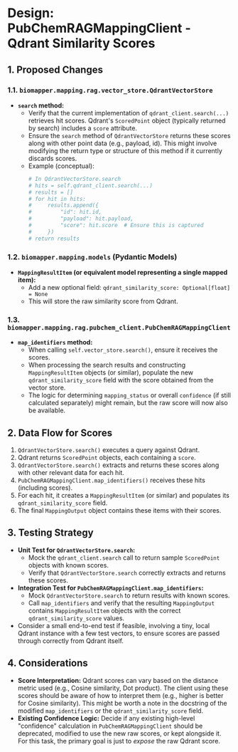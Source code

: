 # Design: PubChemRAGMappingClient - Qdrant Similarity Scores

## 1. Proposed Changes

### 1.1. `biomapper.mapping.rag.vector_store.QdrantVectorStore`
*   **`search` method:**
    *   Verify that the current implementation of `qdrant_client.search(...)` retrieves hit scores. Qdrant's `ScoredPoint` object (typically returned by search) includes a `score` attribute.
    *   Ensure the `search` method of `QdrantVectorStore` returns these scores along with other point data (e.g., payload, id). This might involve modifying the return type or structure of this method if it currently discards scores.
    *   Example (conceptual):
        ```python
        # In QdrantVectorStore.search
        # hits = self.qdrant_client.search(...)
        # results = []
        # for hit in hits:
        #     results.append({
        #         "id": hit.id,
        #         "payload": hit.payload,
        #         "score": hit.score  # Ensure this is captured
        #     })
        # return results
        ```

### 1.2. `biomapper.mapping.models` (Pydantic Models)
*   **`MappingResultItem` (or equivalent model representing a single mapped item):**
    *   Add a new optional field: `qdrant_similarity_score: Optional[float] = None`
    *   This will store the raw similarity score from Qdrant.

### 1.3. `biomapper.mapping.rag.pubchem_client.PubChemRAGMappingClient`
*   **`map_identifiers` method:**
    *   When calling `self.vector_store.search()`, ensure it receives the scores.
    *   When processing the search results and constructing `MappingResultItem` objects (or similar), populate the new `qdrant_similarity_score` field with the score obtained from the vector store.
    *   The logic for determining `mapping_status` or overall `confidence` (if still calculated separately) might remain, but the raw score will now also be available.

## 2. Data Flow for Scores

1.  `QdrantVectorStore.search()` executes a query against Qdrant.
2.  Qdrant returns `ScoredPoint` objects, each containing a `score`.
3.  `QdrantVectorStore.search()` extracts and returns these scores along with other relevant data for each hit.
4.  `PubChemRAGMappingClient.map_identifiers()` receives these hits (including scores).
5.  For each hit, it creates a `MappingResultItem` (or similar) and populates its `qdrant_similarity_score` field.
6.  The final `MappingOutput` object contains these items with their scores.

## 3. Testing Strategy

*   **Unit Test for `QdrantVectorStore.search`:**
    *   Mock the `qdrant_client.search` call to return sample `ScoredPoint` objects with known scores.
    *   Verify that `QdrantVectorStore.search` correctly extracts and returns these scores.
*   **Integration Test for `PubChemRAGMappingClient.map_identifiers`:**
    *   Mock `QdrantVectorStore.search` to return results with known scores.
    *   Call `map_identifiers` and verify that the resulting `MappingOutput` contains `MappingResultItem` objects with the correct `qdrant_similarity_score` values.
*   Consider a small end-to-end test if feasible, involving a tiny, local Qdrant instance with a few test vectors, to ensure scores are passed through correctly from Qdrant itself.

## 4. Considerations

*   **Score Interpretation:** Qdrant scores can vary based on the distance metric used (e.g., Cosine similarity, Dot product). The client using these scores should be aware of how to interpret them (e.g., higher is better for Cosine similarity). This might be worth a note in the docstring of the modified `map_identifiers` or the `qdrant_similarity_score` field.
*   **Existing Confidence Logic:** Decide if any existing high-level "confidence" calculation in `PubChemRAGMappingClient` should be deprecated, modified to use the new raw scores, or kept alongside it. For this task, the primary goal is just to *expose* the raw Qdrant score.
